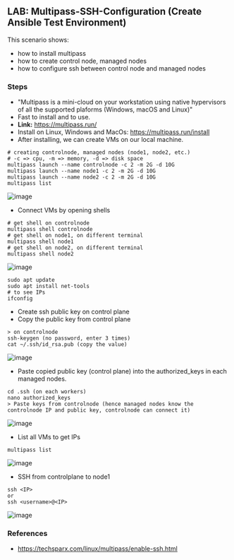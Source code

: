 ## LAB: Multipass-SSH-Configuration (Create Ansible Test Environment)

This scenario shows:
- how to install multipass
- how to create control node, managed nodes
- how to configure ssh between control node and managed nodes



### Steps

- "Multipass is a mini-cloud on your workstation using native hypervisors of all the supported plaforms (Windows, macOS and Linux)"
- Fast to install and to use.
- **Link:** https://multipass.run/
- Install on Linux, Windows and MacOs: https://multipass.run/install
- After installing, we can create VMs on our local machine.

``` 
# creating controlnode, managed nodes (node1, node2, etc.)
# -c => cpu, -m => memory, -d => disk space
multipass launch --name controlnode -c 2 -m 2G -d 10G   
multipass launch --name node1 -c 2 -m 2G -d 10G
multipass launch --name node2 -c 2 -m 2G -d 10G
multipass list
``` 

![image](https://user-images.githubusercontent.com/10358317/201082045-b90b645b-c6b5-4d8f-9bd6-4bb09c0f0ea7.png)

- Connect VMs by opening shells

``` 
# get shell on controlnode
multipass shell controlnode
# get shell on node1, on different terminal
multipass shell node1
# get shell on node2, on different terminal
multipass shell node2
``` 

![image](https://user-images.githubusercontent.com/10358317/201082458-97b41058-5389-4301-b1e2-06a1b9d3a4ba.png)

``` 
sudo apt update
sudo apt install net-tools
# to see IPs
ifconfig
``` 

- Create ssh public key on control plane
- Copy the public key from control plane

``` 
> on controlnode
ssh-keygen (no password, enter 3 times)
cat ~/.ssh/id_rsa.pub (copy the value)
``` 

![image](https://user-images.githubusercontent.com/10358317/201083201-8e0a9bfb-8001-429e-881f-d38a7c970015.png)

- Paste copied public key (control plane) into the authorized_keys in each managed nodes.

``` 
cd .ssh (on each workers)
nano authorized_keys 
> Paste keys from controlnode (hence managed nodes know the controlnode IP and public key, controlnode can connect it)
``` 

![image](https://user-images.githubusercontent.com/10358317/201083610-d4141690-d5d7-4f9c-90ba-dbfb6743b2d1.png)

- List all VMs to get IPs

```
multipass list
```

![image](https://user-images.githubusercontent.com/10358317/201084356-c34f3629-7e86-4e15-9cad-3361b5a49f34.png)

- SSH from controlplane to node1

```
ssh <IP>
or 
ssh <username>@<IP>
```

![image](https://user-images.githubusercontent.com/10358317/201084577-1028dc59-be04-4cb4-982b-f3dca1ea6251.png)

### References
- https://techsparx.com/linux/multipass/enable-ssh.html
